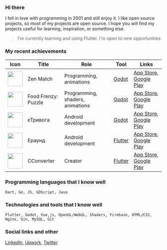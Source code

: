 ### Hi there

I fell in love with programming in 2001 and still enjoy it. I like open source projects, so most of my projects are open source. I hope you will find my projects useful for learning, inspiration, or something else.

>I'm currently learning and using Flutter. I'm open to new opportunities

### My recent achievements

| Icon | Title | Role | Tool | Links |
| ------ | ------ | ------ | ------ | ------ |
| <img src="https://user-images.githubusercontent.com/225176/173104309-d9dd0b00-4bdd-46e5-a893-1547ec921b26.png" width=48 height=48> | Zen Match | Programming, animations | [Godot](https://godotengine.org) | [App Store](https://apps.apple.com/pl/app/zen-match/id1518273799), [Google Play](https://play.google.com/store/apps/details?id=com.wildpluto.zenmatch&hl=ru&gl=US)
| <img src="https://user-images.githubusercontent.com/225176/173105373-099423db-1d7d-4a2f-9ddc-1e4e24a06c4d.png" width=48 height=48> | Food Frenzy: Puzzle | Programming, shaders, animations | [Godot](https://godotengine.org) | [App Store](https://apps.apple.com/pl/app/food-frenzy-puzzle/id1545948097), [Google Play](https://play.google.com/store/apps/details?id=com.wildpluto.foodfrenzy&hl=ru&gl=US)
| <img src="https://user-images.githubusercontent.com/225176/173105370-7035ffcc-c24d-4844-84cd-a1264f7ca087.png" width=48 height=48> | єТривога | Android development | [Godot](https://godotengine.org) | [App Store](https://apps.apple.com/pl/app/єтривога/id1611921749), [Google Play](https://play.google.com/store/apps/details?id=com.wildpluto.ualert&hl=ru&gl=US)
| <img src="https://user-images.githubusercontent.com/225176/173105371-21a3ef93-1306-41c9-a901-f7613d016be4.png" width=48 height=48> | Ераунд | Android development | [Flutter](https://flutter.dev) | [App Store](https://apps.apple.com/pl/app/ераунд/id1619303740), [Google Play](https://play.google.com/store/apps/details?id=com.wildpluto.eradar&hl=ru&gl=US)
| <img src="https://user-images.githubusercontent.com/225176/173105365-f86e24e0-a539-4846-b760-e2c70a5be20f.png" width=48 height=48> | CConverter | Creator | [Flutter](https://flutter.dev) | [App Store](https://apps.apple.com/pl/app/multi-cconverter/id1627810516), [Google Play](https://play.google.com/store/apps/details?id=com.devolonter.cconverter)

### Programming languages that I know well
`Dart, Go, JS, GDScript, Java`

### Technologies and tools that I know well
`Flutter, Godot, Vue,js, OpenGL/WebGL, Shaders, Firebase, HTML/CSS, Nginx, Gin, MySQL, Git`

### Social links and other
[LinkedIn](https://www.linkedin.com/in/devolonter/), [Upwork](https://www.upwork.com/freelancers/~01a2454be847b6aeac), [Twitter](https://twitter.com/devolonter)
